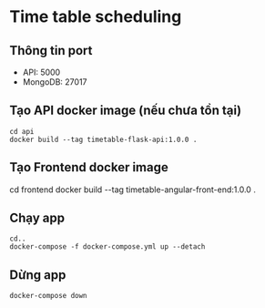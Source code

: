 # Time table scheduling

## Thông tin port

- API: 5000
- MongoDB: 27017

## Tạo API docker image (nếu chưa tồn tại)

```
cd api
docker build --tag timetable-flask-api:1.0.0 .
```

## Tạo Frontend docker image

cd frontend
docker build --tag timetable-angular-front-end:1.0.0 .

## Chạy app

```
cd..
docker-compose -f docker-compose.yml up --detach
```

## Dừng app

```
docker-compose down
```
